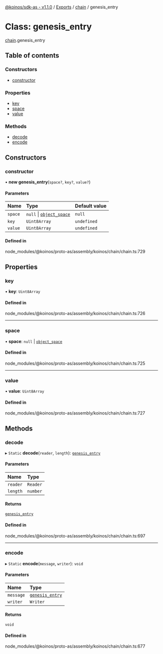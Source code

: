 [@koinos/sdk-as - v1.1.0](../README.md) / [Exports](../modules.md) / [chain](../modules/chain.md) / genesis\_entry

# Class: genesis\_entry

[chain](../modules/chain.md).genesis_entry

## Table of contents

### Constructors

- [constructor](chain.genesis_entry.md#constructor)

### Properties

- [key](chain.genesis_entry.md#key)
- [space](chain.genesis_entry.md#space)
- [value](chain.genesis_entry.md#value)

### Methods

- [decode](chain.genesis_entry.md#decode)
- [encode](chain.genesis_entry.md#encode)

## Constructors

### constructor

• **new genesis_entry**(`space?`, `key?`, `value?`)

#### Parameters

| Name | Type | Default value |
| :------ | :------ | :------ |
| `space` | ``null`` \| [`object_space`](chain.object_space.md) | `null` |
| `key` | `Uint8Array` | `undefined` |
| `value` | `Uint8Array` | `undefined` |

#### Defined in

node_modules/@koinos/proto-as/assembly/koinos/chain/chain.ts:729

## Properties

### key

• **key**: `Uint8Array`

#### Defined in

node_modules/@koinos/proto-as/assembly/koinos/chain/chain.ts:726

___

### space

• **space**: ``null`` \| [`object_space`](chain.object_space.md)

#### Defined in

node_modules/@koinos/proto-as/assembly/koinos/chain/chain.ts:725

___

### value

• **value**: `Uint8Array`

#### Defined in

node_modules/@koinos/proto-as/assembly/koinos/chain/chain.ts:727

## Methods

### decode

▸ `Static` **decode**(`reader`, `length`): [`genesis_entry`](chain.genesis_entry.md)

#### Parameters

| Name | Type |
| :------ | :------ |
| `reader` | `Reader` |
| `length` | `number` |

#### Returns

[`genesis_entry`](chain.genesis_entry.md)

#### Defined in

node_modules/@koinos/proto-as/assembly/koinos/chain/chain.ts:697

___

### encode

▸ `Static` **encode**(`message`, `writer`): `void`

#### Parameters

| Name | Type |
| :------ | :------ |
| `message` | [`genesis_entry`](chain.genesis_entry.md) |
| `writer` | `Writer` |

#### Returns

`void`

#### Defined in

node_modules/@koinos/proto-as/assembly/koinos/chain/chain.ts:677
